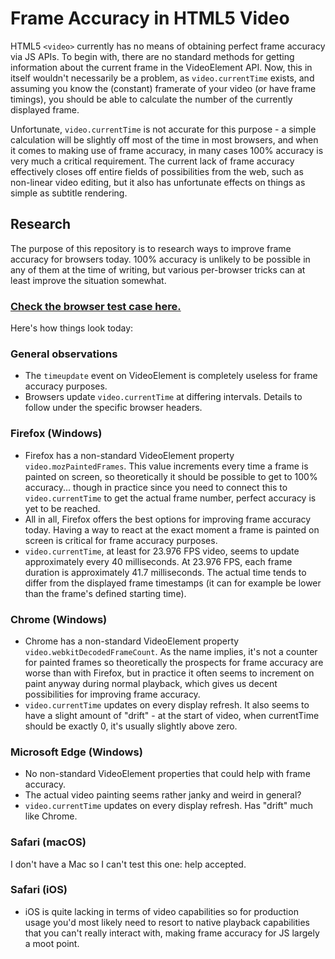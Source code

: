 # Frame Accuracy in HTML5 Video

HTML5 `<video>` currently has no means of obtaining perfect frame accuracy via JS APIs. To begin with, there are no standard methods for getting information about the current frame in the VideoElement API. Now, this in itself wouldn't necessarily be a problem, as `video.currentTime` exists, and assuming you know the (constant) framerate of your video (or have frame timings), you should be able to calculate the number of the currently displayed frame.

Unfortunate, `video.currentTime` is not accurate for this purpose - a simple calculation will be slightly off most of the time in most browsers, and when it comes to making use of frame accuracy, in many cases 100% accuracy is very much a critical requirement. The current lack of frame accuracy effectively closes off entire fields of possibilities from the web, such as non-linear video editing, but it also has unfortunate effects on things as simple as subtitle rendering.

## Research

The purpose of this repository is to research ways to improve frame accuracy for browsers today. 100% accuracy is unlikely to be possible in any of them at the time of writing, but various per-browser tricks can at least improve the situation somewhat.

### [Check the browser test case here.](https://daiz.github.io/frame-accurate-ish/)

Here's how things look today:

### General observations

- The `timeupdate` event on VideoElement is completely useless for frame accuracy purposes.
- Browsers update `video.currentTime` at differing intervals. Details to follow under the specific browser headers.

### Firefox (Windows)

- Firefox has a non-standard VideoElement property `video.mozPaintedFrames`. This value increments every time a frame is painted on screen, so theoretically it should be possible to get to 100% accuracy... though in practice since you need to connect this to `video.currentTime` to get the actual frame number, perfect accuracy is yet to be reached.
- All in all, Firefox offers the best options for improving frame accuracy today. Having a way to react at the exact moment a frame is painted on screen is critical for frame accuracy purposes.
- `video.currentTime`, at least for 23.976 FPS video, seems to update approximately every 40 milliseconds. At 23.976 FPS, each frame duration is approximately 41.7 milliseconds. The actual time tends to differ from the displayed frame timestamps (it can for example be lower than the frame's defined starting time).

### Chrome (Windows)

- Chrome has a non-standard VideoElement property `video.webkitDecodedFrameCount`. As the name implies, it's not a counter for painted frames so theoretically the prospects for frame accuracy are worse than with Firefox, but in practice it often seems to increment on paint anyway during normal playback, which gives us decent possibilities for improving frame accuracy.
- `video.currentTime` updates on every display refresh. It also seems to have a slight amount of "drift" - at the start of video, when currentTime should be exactly 0, it's usually slightly above zero.

### Microsoft Edge (Windows)

- No non-standard VideoElement properties that could help with frame accuracy.
- The actual video painting seems rather janky and weird in general?
- `video.currentTime` updates on every display refresh. Has "drift" much like Chrome.

### Safari (macOS)

I don't have a Mac so I can't test this one: help accepted.

### Safari (iOS)

- iOS is quite lacking in terms of video capabilities so for production usage you'd most likely need to resort to native playback capabilities that you can't really interact with, making frame accuracy for JS largely a moot point.
